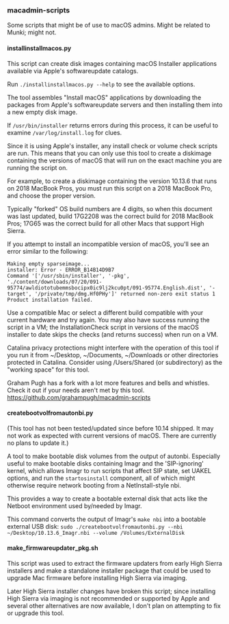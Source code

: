 ### macadmin-scripts

Some scripts that might be of use to macOS admins. Might be related to Munki;
might not.

#### installinstallmacos.py

This script can create disk images containing macOS Installer applications available via Apple's softwareupdate catalogs.

Run `./installinstallmacos.py --help` to see the available options.

The tool assembles "Install macOS" applications by downloading the packages from Apple's softwareupdate servers and then installing them into a new empty disk image.

If `/usr/bin/installer` returns errors during this process, it can be useful to examine `/var/log/install.log` for clues.

Since it is using Apple's installer, any install check or volume check scripts are run. This means that you can only use this tool to create a diskimage containing the versions of macOS that will run on the exact machine you are running the script on.

For example, to create a diskimage containing the version 10.13.6 that runs on 2018 MacBook Pros, you must run this script on a 2018 MacBook Pro, and choose the proper version.

Typically "forked" OS build numbers are 4 digits, so when this document was last updated, build 17G2208 was the correct build for 2018 MacBook Pros; 17G65 was the correct build for all other Macs that support High Sierra.

If you attempt to install an incompatible version of macOS, you'll see an error similar to the following:

```
Making empty sparseimage...
installer: Error - ERROR_B14B14D9B7
Command '['/usr/sbin/installer', '-pkg', './content/downloads/07/20/091-95774/awldiototubemmsbocipx0ic9lj2kcu0pt/091-95774.English.dist', '-target', '/private/tmp/dmg.Hf0PHy']' returned non-zero exit status 1
Product installation failed.
```

Use a compatible Mac or select a different build compatible with your current hardware and try again. You may also have success running the script in a VM; the InstallationCheck script in versions of the macOS installer to date skips the checks (and returns success) when run on a VM. 

Catalina privacy protections might interfere with the operation of this tool if you run it from ~/Desktop, ~/Documents, ~/Downloads or other directories protected in Catalina. Consider using /Users/Shared (or subdirectory) as the "working space" for this tool.

Graham Pugh has a fork with a lot more features and bells and whistles. Check it out if your needs aren't met by this tool. https://github.com/grahampugh/macadmin-scripts

#### createbootvolfromautonbi.py

(This tool has not been tested/updated since before 10.14 shipped. It may not work as expected with current versions of macOS. There are currently no plans to update it.)

A tool to make bootable disk volumes from the output of autonbi. Especially
useful to make bootable disks containing Imagr and the 'SIP-ignoring' kernel,
which allows Imagr to run scripts that affect SIP state, set UAKEL options, and
run the `startosinstall` component, all of which might otherwise require network
booting from a NetInstall-style nbi.

This provides a way to create a bootable external disk that acts like the Netboot environment used by/needed by Imagr.

This command converts the output of Imagr's `make nbi` into a bootable external USB disk:
`sudo ./createbootvolfromautonbi.py --nbi ~/Desktop/10.13.6_Imagr.nbi --volume /Volumes/ExternalDisk`


#### make_firmwareupdater_pkg.sh

This script was used to extract the firmware updaters from early High Sierra installers and make a standalone installer package that could be used to upgrade Mac firmware before installing High Sierra via imaging.

Later High Sierra installer changes have broken this script; since installing High Sierra via imaging is not recommended or supported by Apple and several other alternatives are now available, I don't plan on attempting to fix or upgrade this tool.
